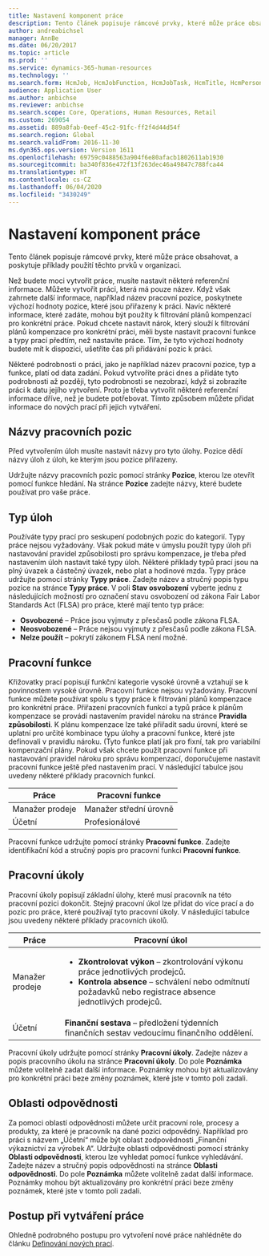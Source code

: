 ```yaml
---
title: Nastavení komponent práce
description: Tento článek popisuje rámcové prvky, které může práce obsahovat, a poskytuje příklady použití těchto prvků v organizaci.
author: andreabichsel
manager: AnnBe
ms.date: 06/20/2017
ms.topic: article
ms.prod: ''
ms.service: dynamics-365-human-resources
ms.technology: ''
ms.search.form: HcmJob, HcmJobFunction, HcmJobTask, HcmTitle, HcmPersonnelManagementWorkspace
audience: Application User
ms.author: anbichse
ms.reviewer: anbichse
ms.search.scope: Core, Operations, Human Resources, Retail
ms.custom: 269054
ms.assetid: 889a8fab-0eef-45c2-91fc-ff2f4d44d54f
ms.search.region: Global
ms.search.validFrom: 2016-11-30
ms.dyn365.ops.version: Version 1611
ms.openlocfilehash: 69759c0488563a904f6e80afacb1802611ab1930
ms.sourcegitcommit: ba340f836e472f13f263dec46a49847c788fca44
ms.translationtype: HT
ms.contentlocale: cs-CZ
ms.lasthandoff: 06/04/2020
ms.locfileid: "3430249"
---
```

# <a name="set-up-the-components-of-a-job"></a>Nastavení komponent práce

Tento článek popisuje rámcové prvky, které může práce obsahovat, a poskytuje příklady použití těchto prvků v organizaci. 

Než budete moci vytvořit práce, musíte nastavit některé referenční informace. Můžete vytvořit práci, která má pouze název. Když však zahrnete další informace, například název pracovní pozice, poskytnete výchozí hodnoty pozice, které jsou přiřazeny k práci. Navíc některé informace, které zadáte, mohou být použity k filtrování plánů kompenzací pro konkrétní práce. Pokud chcete nastavit nárok, který slouží k filtrování plánů kompenzace pro konkrétní práci, měli byste nastavit pracovní funkce a typy prací předtím, než nastavíte práce. Tím, že tyto výchozí hodnoty budete mít k dispozici, ušetříte čas při přidávání pozic k práci. 

Některé podrobnosti o práci, jako je například název pracovní pozice, typ a funkce, platí od data zadání. Pokud vytvoříte práci dnes a přidáte tyto podrobnosti až později, tyto podrobnosti se nezobrazí, když si zobrazíte práci k datu jejího vytvoření. Proto je třeba vytvořit některé referenční informace dříve, než je budete potřebovat. Tímto způsobem můžete přidat informace do nových prací při jejich vytváření.

## <a name="job-titles"></a>Názvy pracovních pozic
Před vytvořením úloh musíte nastavit názvy pro tyto úlohy. Pozice dědí názvy úloh z úloh, ke kterým jsou pozice přiřazeny. 

Udržujte názvy pracovních pozic pomocí stránky **Pozice**, kterou lze otevřít pomocí funkce hledání. Na stránce **Pozice** zadejte názvy, které budete používat pro vaše práce.

## <a name="job-types"></a>Typ úloh
Používáte typy prací pro seskupení podobných pozic do kategorií. Typy práce nejsou vyžadovány. Však pokud máte v úmyslu použít typy úloh při nastavování pravidel způsobilosti pro správu kompenzace, je třeba před nastavením úloh nastavit také typy úloh. Některé příklady typů prací jsou na plný úvazek a částečný úvazek, nebo plat a hodinové mzda. Typy práce udržujte pomocí stránky **Typy práce**. Zadejte název a stručný popis typu pozice na stránce **Typy práce**. V poli **Stav osvobození** vyberte jednu z následujících možností pro označení stavu osvobození od zákona Fair Labor Standards Act (FLSA) pro práce, které mají tento typ práce:

-   **Osvobozené** – Práce jsou vyjmuty z přesčasů podle zákona FLSA.
-   **Neosvobozené** – Práce nejsou vyjmuty z přesčasů podle zákona FLSA.
-   **Nelze použít** – pokrytí zákonem FLSA není možné.

## <a name="job-functions"></a>Pracovní funkce
Křižovatky prací popisují funkční kategorie vysoké úrovně a vztahují se k povinnostem vysoké úrovně. Pracovní funkce nejsou vyžadovány. Pracovní funkce můžete používat spolu s typy práce k filtrování plánů kompenzace pro konkrétní práce. Přiřazení pracovních funkcí a typů práce k plánům kompenzace se provádí nastavením pravidel nároku na stránce **Pravidla způsobilosti**. K plánu kompenzace lze také přiřadit sadu úrovní, které se uplatní pro určité kombinace typu úlohy a pracovní funkce, které jste definovali v pravidlu nároku. (Tyto funkce platí jak pro fixní, tak pro variabilní kompenzační plány. Pokud však chcete použít pracovní funkce při nastavování pravidel nároku pro správu kompenzací, doporučujeme nastavit pracovní funkce ještě před nastavením prací. V následující tabulce jsou uvedeny některé příklady pracovních funkcí.

| Práce           | Pracovní funkce         |
|---------------|----------------------|
| Manažer prodeje | Manažer střední úrovně    |
| Účetní    | Profesionálové        |

Pracovní funkce udržujte pomocí stránky **Pracovní funkce**. Zadejte identifikační kód a stručný popis pro pracovní funkci **Pracovní funkce**.

## <a name="job-tasks"></a>Pracovní úkoly
Pracovní úkoly popisují základní úlohy, které musí pracovník na této pracovní pozici dokončit. Stejný pracovní úkol lze přidat do více prací a do pozic pro práce, které používají tyto pracovní úkoly. V následující tabulce jsou uvedeny některé příklady pracovních úkolů.

<table>
<thead>
<tr class="header">
<th>Práce</th>
<th>Pracovní úkol</th>
</tr>
</thead>
<tbody>
<tr class="odd">
<td>Manažer prodeje</td>
<td><ul>
<li><strong>Zkontrolovat výkon</strong> – zkontrolování výkonu práce jednotlivých prodejců.</li>
<li><strong>Kontrola absence</strong> – schválení nebo odmítnutí požadavků nebo registrace absence jednotlivých prodejců.</li>
</ul></td>
</tr>
<tr class="even">
<td>Účetní</td>
<td><strong>Finanční sestava</strong> – předložení týdenních finančních sestav vedoucímu finančního oddělení.</td>
</tr>
</tbody>
</table>

Pracovní úkoly udržujte pomocí stránky **Pracovní úkoly**. Zadejte název a popis pracovního úkolu na stránce **Pracovní úkoly**. Do pole **Poznámka** můžete volitelně zadat další informace. Poznámky mohou být aktualizovány pro konkrétní práci beze změny poznámek, které jste v tomto poli zadali.

## <a name="areas-of-responsibility"></a>Oblasti odpovědnosti
Za pomoci oblastí odpovědnosti můžete určit pracovní role, procesy a produkty, za které je pracovník na dané pozici odpovědný. Například pro práci s názvem „Účetní“ může být oblast zodpovědnosti „Finanční výkaznictví za výrobek A“. Udržujte oblasti odpovědnosti pomocí stránky **Oblasti odpovědnosti**, kterou lze vyhledat pomocí funkce vyhledávání. Zadejte název a stručný popis odpovědnosti na stránce **Oblasti odpovědnosti**. Do pole **Poznámka** můžete volitelně zadat další informace. Poznámky mohou být aktualizovány pro konkrétní práci beze změny poznámek, které jste v tomto poli zadali.

## <a name="steps-for-creating-a-job"></a>Postup při vytváření práce
Ohledně podrobného postupu pro vytvoření nové práce nahlédněte do článku [Definování nových prací](../fin-and-ops/hr/tasks/define-new-jobs.md). 
